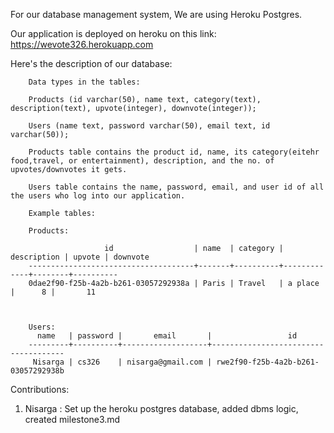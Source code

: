 
For our database management system, We are using Heroku Postgres. 

Our application is deployed on heroku on this link: https://wevote326.herokuapp.com

Here's the description of our database:


        Data types in the tables: 

        Products (id varchar(50), name text, category(text), description(text), upvote(integer), downvote(integer));

        Users (name text, password varchar(50), email text, id varchar(50));

        Products table contains the product id, name, its category(eitehr food,travel, or entertainment), description, and the no. of upvotes/downvotes it gets.
    
        Users table contains the name, password, email, and user id of all the users who log into our application.
        
        Example tables:

        Products:

                         id                  | name  | category | description | upvote | downvote 
        -------------------------------------+-------+----------+-------------+--------+----------
        0dae2f90-f25b-4a2b-b261-03057292938a | Paris | Travel   | a place     |      8 |       11

       

        Users:
          name   | password |       email       |                 id                  
        ---------+----------+-------------------+-------------------------------------
         Nisarga | cs326    | nisarga@gmail.com | rwe2f90-f25b-4a2b-b261-03057292938b


Contributions:

1. Nisarga : Set up the heroku postgres database, added dbms logic, created milestone3.md

